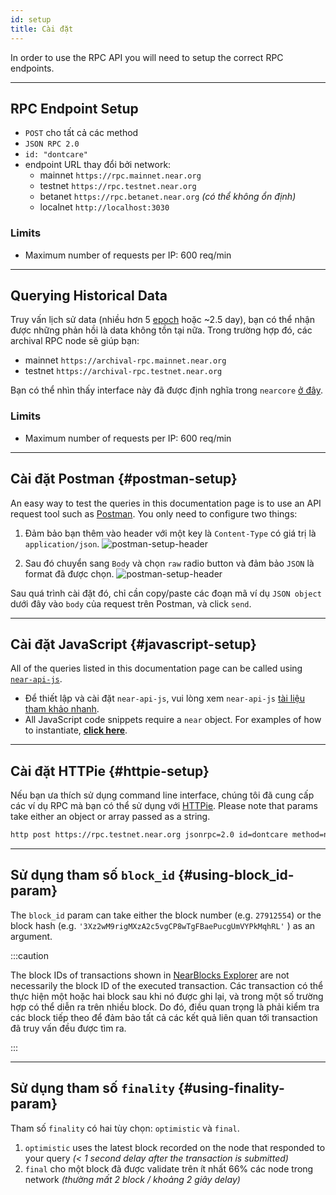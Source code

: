 ```yaml
---
id: setup
title: Cài đặt
---
```


In order to use the RPC API you will need to setup the correct RPC endpoints.

<hr className="subsection" />

## RPC Endpoint Setup
- `POST` cho tất cả các method
- `JSON RPC 2.0`
- `id: "dontcare"`
- endpoint URL thay đổi bởi network:
  - mainnet `https://rpc.mainnet.near.org`
  - testnet `https://rpc.testnet.near.org`
  - betanet `https://rpc.betanet.near.org` _(có thể không ổn định)_
  - localnet `http://localhost:3030`

### Limits
- Maximum number of requests per IP: 600 req/min

<hr className="subsection" />

## Querying Historical Data
Truy vấn lịch sử data (nhiều hơn 5 [epoch](../../1.concepts/basics/epoch.md) hoặc ~2.5 day), bạn có thể nhận được những phản hồi là data không tồn tại nữa. Trong trường hợp đó, các archival RPC node sẽ giúp bạn:

- mainnet `https://archival-rpc.mainnet.near.org`
- testnet `https://archival-rpc.testnet.near.org`

Bạn có thể nhìn thấy interface này đã được định nghĩa trong `nearcore` [ở đây](https://github.com/near/nearcore/blob/bf9ae4ce8c680d3408db1935ebd0ca24c4960884/chain/jsonrpc/client/src/lib.rs#L181).

### Limits
- Maximum number of requests per IP: 600 req/min

---

## Cài đặt Postman {#postman-setup}

An easy way to test the queries in this documentation page is to use an API request tool such as [Postman](https://www.postman.com/). You only need to configure two things:

1. Đảm bảo bạn thêm vào header với một key là `Content-Type` có giá trị là `application/json`. ![postman-setup-header](/docs/assets/postman-setup-headers.png)

2. Sau đó chuyển sang `Body` và chọn `raw` radio button và đảm bảo `JSON` là format đã được chọn. ![postman-setup-header](/docs/assets/postman-setup-body.png)

Sau quá trình cài đặt đó, chỉ cần copy/paste các đoạn mã ví dụ `JSON object` dưới đây vào `body` của request trên Postman, và click `send`.

---
## Cài đặt JavaScript {#javascript-setup}

All of the queries listed in this documentation page can be called using [`near-api-js`](https://github.com/near/near-api-js).

- Để thiết lập và cài đặt `near-api-js`, vui lòng xem `near-api-js` [tài liệu tham khảo nhanh](/tools/near-api-js/quick-reference).
- All JavaScript code snippets require a `near` object. For examples of how to instantiate, [**click here**](/tools/near-api-js/quick-reference#connect).

---
## Cài đặt HTTPie {#httpie-setup}

Nếu bạn ưa thích sử dụng command line interface, chúng tôi đã cung cấp các ví dụ RPC mà bạn có thể sử dụng với [HTTPie](https://httpie.org/). Please note that params take either an object or array passed as a string.

```bash
http post https://rpc.testnet.near.org jsonrpc=2.0 id=dontcare method=network_info params:='[]'
```

---

## Sử dụng tham số `block_id` {#using-block_id-param}

The `block_id` param can take either the block number (e.g. `27912554`) or the block hash (e.g. `'3Xz2wM9rigMXzA2c5vgCP8wTgFBaePucgUmVYPkMqhRL'` ) as an argument.

:::caution

The block IDs of transactions shown in [NearBlocks Explorer](https://testnet.nearblocks.io) are not necessarily the block ID of the executed transaction. Các transaction có thể thực hiện một hoặc hai block sau khi nó được ghi lại, và trong một số trường hợp có thể diễn ra trên nhiều block. Do đó, điều quan trọng là phải kiểm tra các block tiếp theo để đảm bảo tất cả các kết quả liên quan tới transaction đã truy vấn đều được tìm ra.

:::

---

## Sử dụng tham số `finality` {#using-finality-param}

Tham số `finality` có hai tùy chọn: `optimistic` và `final`.
1. `optimistic` uses the latest block recorded on the node that responded to your query _(< 1 second delay after the transaction is submitted)_
2. `final` cho một block đã được validate trên ít nhất 66% các node trong network _(thường mất 2 block / khoảng 2 giây delay)_
